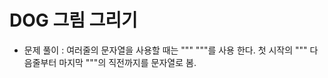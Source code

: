 # DOG 그림 그리기

- 문제 풀이 :  여러줄의 문자열을 사용할 때는 """ """를 사용 한다.
                    첫 시작의 """ 다음줄부터 마지막 """의 직전까지를 문자열로 봄. 


